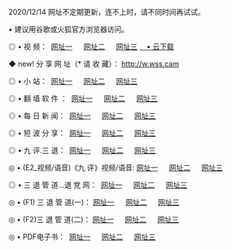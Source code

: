 <p>2020/12/14 网址不定期更新，连不上时，请不同时间再试试。
<p>• 建议用谷歌或火狐官方浏览器访问。
<p>◎ • 视 频： 
<a href="http://pcs.wemusiclabel.com/" target="_blank">网址一</a> 　 
<a href="http://acm.wemusiclabel.com/" target="_blank">网址二</a> 　 
<a href="http://acm.wemusiclabel.com/b.html" target="_blank">网址三</a>
<a href="https://yadi.sk/d/d0sUeAOpal3njw" target="_blank">　• 云下载 </a></p>
<p>◆ new! 分 享 网 址（* 请 收 藏）： <a href="http://gex.wemusiclabel.com/a.html">http://w.wss.cam</a></p>

<p>◎ • 小 站：  
<a href="http://pcs.wemusiclabel.com/f.html" target="_blank">网址一</a> 　 
<a href="http://acm.wemusiclabel.com/h.html" target="_blank">网址二</a> 　 
<a href="http://acm.wemusiclabel.com/k/" target="_blank">网址三</a></p>
<p>◎ • 翻 墙 软 件 ：  
<a href="http://pcs.wemusiclabel.com/ff/" target="_blank">网址一</a> 　 
<a href="http://acm.wemusiclabel.com/s/read/a1_nd.html" target="_blank">网址二</a> 　 
<a href="http://acm.wemusiclabel.com/ff/index.html" target="_blank">网址三</a></p>
<p>◎ • 每 日 新 闻：  
<a href="http://pcs.wemusiclabel.com/day/" target="_blank">网址一</a> 　 
<a href="http://acm.wemusiclabel.com/day/" target="_blank">网址二</a> 　 
<a href="http://acm.wemusiclabel.com/day/index.html" target="_blank">网址三</a></p>
<p>◎ • 短 波 分 享：  
<a href="http://pcs.wemusiclabel.com/h/" target="_blank">网址一</a> 　 
<a href="http://acm.wemusiclabel.com/h/" target="_blank">网址二</a> 　 
<a href="http://acm.wemusiclabel.com/h/index.html" target="_blank">网址三</a></p>
<p>◎ • 九 评.三 退：  
<a href="http://pcs.wemusiclabel.com/t/" target="_blank">网址一</a> 　 
<a href="http://acm.wemusiclabel.com/v2/index.html" target="_blank">网址二</a> 　 
<a href="http://acm.wemusiclabel.com/tt/index.html" target="_blank">网址三</a> 　</p>
<p>◎ • (E2_视频/语音)《九 评》视频/语音: 
<a href="http://acm.wemusiclabel.com/7738.html" target="_blank">网址一</a> 　 
<a href="http://acm.wemusiclabel.com/7614.html" target="_blank">网址二</a> 　 
<a href="http://acm.wemusiclabel.com/7633.html" target="_blank">网址三</a></p>
<p>◎ • 三 退 管 道...退 党 网：  
<a href="http://pcs.wemusiclabel.com/go/td1.html" target="_blank">网址一</a> 　 
<a href="http://acm.wemusiclabel.com/go/td2.html" target="_blank">网址二</a> 　 
<a href="http://acm.wemusiclabel.com/go/td3.html" target="_blank">网址三</a></p>
<p>◎ • (F1) 三 退 管 道(一)： 
<a href="http://pcs.wemusiclabel.com/dd/" target="_blank">网址一</a> 　 
<a href="http://acm.wemusiclabel.com/s/read/a1_tdx.html" target="_blank">网址二</a> 　 
<a href="http://acm.wemusiclabel.com/dd/" target="_blank">网址三</a></p>
<p>◎ • (F2)三 退 管 道(二)： 
<a href="http://acm.wemusiclabel.com/d/" target="_blank">网址一</a> 　 
<a href="http://pcs.wemusiclabel.com/d/index.html" target="_blank">网址二</a> 　 
<a href="http://acm.wemusiclabel.com/d/" target="_blank">网址三</a></p>
<p>◎ • PDF电子书：  
<a href="http://pcs.wemusiclabel.com/p/" target="_blank">网址一</a> 　 
<a href="http://acm.wemusiclabel.com/p/index.html" target="_blank">网址二</a> 　 
<a href="http://acm.wemusiclabel.com/p/" target="_blank">网址三</a></p>
